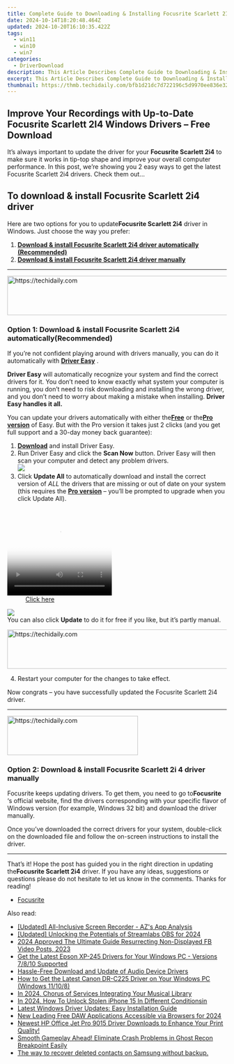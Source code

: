 ```yaml
---
title: Complete Guide to Downloading & Installing Focusrite Scarlett 2I4 Drivers for Windows Computers
date: 2024-10-14T18:20:48.464Z
updated: 2024-10-20T16:10:35.422Z
tags:
  - win11
  - win10
  - win7
categories:
  - DriverDownload
description: This Article Describes Complete Guide to Downloading & Installing Focusrite Scarlett 2I4 Drivers for Windows Computers
excerpt: This Article Describes Complete Guide to Downloading & Installing Focusrite Scarlett 2I4 Drivers for Windows Computers
thumbnail: https://thmb.techidaily.com/bfb1d21dc7d722196c5d9970ee836e32f9c269de5a947c34e2d77d2e46b3f931.jpg
---
```


## Improve Your Recordings with Up-to-Date Focusrite Scarlett 2I4 Windows Drivers – Free Download

It’s always important to update the driver for your **Focusrite Scarlett 2i4** to make sure it works in tip-top shape and improve your overall computer performance. In this post, we’re showing you 2 easy ways to get the latest Focusrite Scarlett 2i4 drivers. Check them out…

## To download & install **Focusrite Scarlett 2i4 driver**

 Here are two options for you to update**Focusrite Scarlett 2i4** driver in Windows. Just choose the way you prefer:

1. **[Download & install Focusrite Scarlett 2i4 driver automatically (Recommended)](https://www.drivereasy.com/knowledge/how-to-update-focusrite-scarlett-2i4-drivers-in-windows/#O1)**
2. **[Download & install Focusrite Scarlett 2i4 driver manually](https://tools.techidaily.com/drivereasy/download/)**

---

<!-- affiliate ads begin -->
<a href="https://ephamedtechinc.pxf.io/c/5597632/2137225/26400" target="_top" id="2137225">
  <img src="//a.impactradius-go.com/display-ad/26400-2137225" border="0" alt="https://techidaily.com" width="728" height="90"/>
</a>
<img height="0" width="0" src="https://ephamedtechinc.pxf.io/i/5597632/2137225/26400" style="position:absolute;visibility:hidden;" border="0" />
<!-- affiliate ads end -->

### Option 1: Download & install **Focusrite Scarlett 2i4**  automatically(Recommended)

 If you’re not confident playing around with drivers manually, you can do it automatically with **[Driver Easy](https://tools.techidaily.com/drivereasy/download/)**  .

**Driver Easy** will automatically recognize your system and find the correct drivers for it. You don’t need to know exactly what system your computer is running, you don’t need to risk downloading and installing the wrong driver, and you don’t need to worry about making a mistake when installing. **Driver Easy handles it all.**

 You can update your drivers automatically with either the[**Free**](https://tools.techidaily.com/drivereasy/download/) or the[**Pro version**](https://tools.techidaily.com/drivereasy/download/) of Easy. But with the Pro version it takes just 2 clicks (and you get full support and a 30-day money back guarantee):

1. **[Download](https://tools.techidaily.com/drivereasy/download/)**  and install Driver Easy.
2. Run Driver Easy and click the **Scan Now** button. Driver Easy will then scan your computer and detect any problem drivers.  
![](https://images.drivereasy.com/wp-content/uploads/2019/09/scannow.jpg)
3. Click **Update All** to automatically download and install the correct version of _ALL_ the drivers that are missing or out of date on your system (this requires the **[Pro version](https://tools.techidaily.com/drivereasy/download/)**  – you’ll be prompted to upgrade when you click Update All).  

<!-- affiliate ads begin -->
<span id="1912746">
					<video width="240" height="200" style="cursor:pointer"
           poster="//a.impactradius-go.com/display-clicktoplayimage/1912746.png"
           onclick="if(!this.playClicked){this.play();this.setAttribute('controls',true);this.playClicked=true;}">
	   <source src="//a.impactradius-go.com/display-ad/20231-1912746">
	   <img src="//a.impactradius-go.com/display-clicktoplayimage/1912746.png" style="border: none; height: 100%; width: 100%; object-fit: contain">
	</video>
	<div style="width:150px;text-align:center"><a href="javascript:window.open(decodeURIComponent('https%3A%2F%2Fmindmanager.sjv.io%2Fc%2F5597632%2F1912746%2F20231'), '_blank');void(0);">Click here</a></div>
</span>
<img height="0" width="0" src="https://imp.pxf.io/i/5597632/1912746/20231" style="position:absolute;visibility:hidden;" border="0" />
<!-- affiliate ads end -->

![](https://images.drivereasy.com/wp-content/uploads/2019/09/focusrite-scarlett-2i4-driver.jpg)  
 You can also click **Update** to do it for free if you like, but it’s partly manual.

<!-- affiliate ads begin -->
<a href="https://appsumo.8odi.net/c/5597632/2049390/7443" target="_top" id="2049390">
  <img src="//a.impactradius-go.com/display-ad/7443-2049390" border="0" alt="https://techidaily.com" width="728" height="90"/>
</a>
<img height="0" width="0" src="https://appsumo.8odi.net/i/5597632/2049390/7443" style="position:absolute;visibility:hidden;" border="0" />
<!-- affiliate ads end -->

4. Restart your computer for the changes to take effect.

 Now congrats – you have successfully updated the Focusrite Scarlett 2i4 driver.

---

<!-- affiliate ads begin -->
<a href="https://25home.pxf.io/c/5597632/2148646/16836" target="_top" id="2148646">
  <img src="//a.impactradius-go.com/display-ad/16836-2148646" border="0" alt="https://techidaily.com" width="300" height="90"/>
</a>
<img height="0" width="0" src="https://25home.pxf.io/i/5597632/2148646/16836" style="position:absolute;visibility:hidden;" border="0" />
<!-- affiliate ads end -->

### Option 2: Download & install **Focusrite Scarlett 2i** 4 driver manually

 Focusrite keeps updating drivers. To get them, you need to go to**Focusrite** ‘s official website, find the drivers corresponding with your specific flavor of Windows version (for example, Windows 32 bit) and download the driver manually.

 Once you’ve downloaded the correct drivers for your system, double-click on the downloaded file and follow the on-screen instructions to install the driver.

---

 That’s it! Hope the post has guided you in the right direction in updating the**Focusrite Scarlett 2i4** driver. If you have any ideas, suggestions or questions please do not hesitate to let us know in the comments. Thanks for reading!

* [Focusrite](https://tools.techidaily.com/drivereasy/download/)

<ins class="adsbygoogle"
     style="display:block"
     data-ad-format="autorelaxed"
     data-ad-client="ca-pub-7571918770474297"
     data-ad-slot="1223367746"></ins>

<ins class="adsbygoogle"
     style="display:block"
     data-ad-client="ca-pub-7571918770474297"
     data-ad-slot="8358498916"
     data-ad-format="auto"
     data-full-width-responsive="true"></ins>

<span class="atpl-alsoreadstyle">Also read:</span>
<div><ul>
<li><a href="https://video-screen-grab.techidaily.com/updated-all-inclusive-screen-recorder-azs-app-analysis/"><u>[Updated] All-Inclusive Screen Recorder - AZ's App Analysis</u></a></li>
<li><a href="https://visual-screen-recording.techidaily.com/updated-unlocking-the-potentials-of-streamlabs-obs-for-2024/"><u>[Updated] Unlocking the Potentials of Streamlabs OBS for 2024</u></a></li>
<li><a href="https://facebook-clips.techidaily.com/2024-approved-the-ultimate-guide-resurrecting-non-displayed-fb-video-posts-2023/"><u>2024 Approved The Ultimate Guide Resurrecting Non-Displayed FB Video Posts, 2023</u></a></li>
<li><a href="https://win-dash.techidaily.com/get-the-latest-epson-xp-245-drivers-for-your-windows-pc-versions-7810-supported/"><u>Get the Latest Epson XP-245 Drivers for Your Windows PC - Versions 7/8/10 Supported</u></a></li>
<li><a href="https://win-dash.techidaily.com/hassle-free-download-and-update-of-audio-device-drivers/"><u>Hassle-Free Download and Update of Audio Device Drivers</u></a></li>
<li><a href="https://win-dash.techidaily.com/how-to-get-the-latest-canon-dr-c225-driver-on-your-windows-pc-windows-11108/"><u>How to Get the Latest Canon DR-C225 Driver on Your Windows PC (Windows 11/10/8)</u></a></li>
<li><a href="https://fox-boxes.techidaily.com/in-2024-chorus-of-services-integrating-your-musical-library/"><u>In 2024, Chorus of Services Integrating Your Musical Library</u></a></li>
<li><a href="https://ios-unlock.techidaily.com/in-2024-how-to-unlock-stolen-iphone-15-in-different-conditionsin-by-drfone-ios/"><u>In 2024, How To Unlock Stolen iPhone 15 In Different Conditionsin</u></a></li>
<li><a href="https://win-dash.techidaily.com/latest-windows-driver-updates-easy-installation-guide/"><u>Latest Windows Driver Updates: Easy Installation Guide</u></a></li>
<li><a href="https://sound-tweaking.techidaily.com/new-leading-free-daw-applications-accessible-via-browsers-for-2024/"><u>New Leading Free DAW Applications Accessible via Browsers for 2024</u></a></li>
<li><a href="https://win-dash.techidaily.com/newest-hp-office-jet-pro-9015-driver-downloads-to-enhance-your-print-quality/"><u>Newest HP Office Jet Pro 9015 Driver Downloads to Enhance Your Print Quality!</u></a></li>
<li><a href="https://win-able.techidaily.com/smooth-gameplay-ahead-eliminate-crash-problems-in-ghost-recon-breakpoint-easily/"><u>Smooth Gameplay Ahead! Eliminate Crash Problems in Ghost Recon Breakpoint Easily</u></a></li>
<li><a href="https://techidaily.com/the-way-to-recover-deleted-contacts-on-samsung-without-backup-by-fonelab-android-recover-contacts/"><u>The way to recover deleted contacts on Samsung without backup.</u></a></li>
</ul></div>

